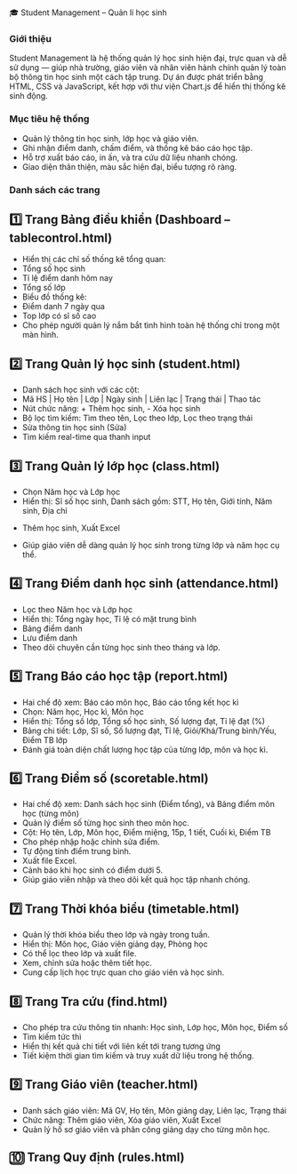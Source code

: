 🎓 Student Management – Quản lí học sinh
### Giới thiệu
Student Management là hệ thống quản lý học sinh hiện đại, trực quan và dễ sử dụng — giúp nhà trường, giáo viên và nhân viên hành chính quản lý toàn bộ thông tin học sinh một cách tập trung.
Dự án được phát triển bằng HTML, CSS và JavaScript, kết hợp với thư viện Chart.js để hiển thị thống kê sinh động.

### Mục tiêu hệ thống
- Quản lý thông tin học sinh, lớp học và giáo viên.
- Ghi nhận điểm danh, chấm điểm, và thống kê báo cáo học tập.
- Hỗ trợ xuất báo cáo, in ấn, và tra cứu dữ liệu nhanh chóng.
- Giao diện thân thiện, màu sắc hiện đại, biểu tượng rõ ràng.

### Danh sách các trang
## 1️⃣ Trang Bảng điều khiển (Dashboard – tablecontrol.html)
- Hiển thị các chỉ số thống kê tổng quan:
- Tổng số học sinh
- Tỉ lệ điểm danh hôm nay
- Tổng số lớp
- Biểu đồ thống kê:
- Điểm danh 7 ngày qua
- Top lớp có sĩ số cao
- Cho phép người quản lý nắm bắt tình hình toàn hệ thống chỉ trong một màn hình.

## 2️⃣ Trang Quản lý học sinh (student.html)
- Danh sách học sinh với các cột:
- Mã HS | Họ tên | Lớp | Ngày sinh | Liên lạc | Trạng thái | Thao tác
- Nút chức năng: + Thêm học sinh, - Xóa học sinh
- Bộ lọc tìm kiếm: Tìm theo tên, Lọc theo lớp, Lọc theo trạng thái
- Sửa thông tin học sinh (Sửa)
- Tìm kiếm real-time qua thanh input

## 3️⃣ Trang Quản lý lớp học (class.html)
- Chọn Năm học và Lớp học
- Hiển thị: Sĩ số học sinh, Danh sách gồm: STT, Họ tên, Giới tính, Năm sinh, Địa chỉ
+ Thêm học sinh, Xuất Excel
- Giúp giáo viên dễ dàng quản lý học sinh trong từng lớp và năm học cụ thể.

## 4️⃣ Trang Điểm danh học sinh (attendance.html)
- Lọc theo Năm học và Lớp học
- Hiển thị: Tổng ngày học, Tỉ lệ có mặt trung bình
- Bảng điểm danh
- Lưu điểm danh
- Theo dõi chuyên cần từng học sinh theo tháng và lớp.

## 5️⃣ Trang Báo cáo học tập (report.html)
- Hai chế độ xem: Báo cáo môn học,  Báo cáo tổng kết học kì
- Chọn: Năm học, Học kì, Môn học
- Hiển thị: Tổng số lớp, Tổng số học sinh, Số lượng đạt, Tỉ lệ đạt (%)
- Bảng chi tiết: Lớp, Sĩ số, Số lượng đạt, Tỉ lệ, Giỏi/Khá/Trung bình/Yếu, Điểm TB lớp
-  Đánh giá toàn diện chất lượng học tập của từng lớp, môn và học kì.

## 6️⃣ Trang Điểm số (scoretable.html)
- Hai chế độ xem: Danh sách học sinh (Điểm tổng), và Bảng điểm môn học (từng môn)
- Quản lý điểm số từng học sinh theo môn học.
- Cột: Họ tên, Lớp, Môn học, Điểm miệng, 15p, 1 tiết, Cuối kì, Điểm TB
- Cho phép nhập hoặc chỉnh sửa điểm.
- Tự động tính điểm trung bình.
- Xuất file Excel.
- Cảnh báo khi học sinh có điểm dưới 5.
- Giúp giáo viên nhập và theo dõi kết quả học tập nhanh chóng.

## 7️⃣ Trang Thời khóa biểu (timetable.html)
- Quản lý thời khóa biểu theo lớp và ngày trong tuần.
- Hiển thị: Môn học, Giáo viên giảng dạy, Phòng học
- Có thể lọc theo lớp và xuất file.
- Xem, chỉnh sửa hoặc thêm tiết học.
- Cung cấp lịch học trực quan cho giáo viên và học sinh.

## 8️⃣ Trang Tra cứu (find.html)
- Cho phép tra cứu thông tin nhanh: Học sinh, Lớp học, Môn học, Điểm số
- Tìm kiếm tức thì
- Hiển thị kết quả chi tiết với liên kết tới trang tương ứng 
- Tiết kiệm thời gian tìm kiếm và truy xuất dữ liệu trong hệ thống.

## 9️⃣ Trang Giáo viên (teacher.html)
- Danh sách giáo viên: Mã GV, Họ tên, Môn giảng dạy, Liên lạc, Trạng thái
- Chức năng: Thêm giáo viên, Xóa giáo viên, Xuất Excel
- Quản lý hồ sơ giáo viên và phân công giảng dạy cho từng môn học.

## 🔟 Trang Quy định (rules.html)
